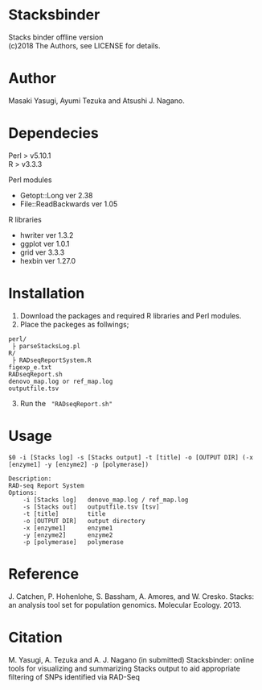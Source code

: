 # Stacksbinder  
Stacks binder offline version  
(c)2018 The Authors, see LICENSE for details.   

# Author  
Masaki Yasugi, Ayumi Tezuka and Atsushi J. Nagano.  

# Dependecies  
Perl > v5.10.1  
R > v3.3.3  
  
Perl modules
 - Getopt::Long ver 2.38 
 - File::ReadBackwards ver 1.05 

R libraries
 - hwriter ver 1.3.2
 - ggplot ver 1.0.1
 - grid ver 3.3.3
 - hexbin ver 1.27.0

# Installation  
1. Download the packages and required R libraries and Perl modules.  
2. Place the packeges as follwings;  
``` 
perl/ 
 ├ parseStacksLog.pl 
R/  
 ├ RADseqReportSystem.R  
figexp_e.txt  
RADseqReport.sh  
denovo_map.log or ref_map.log  
outputfile.tsv  
``` 

3. Run the ```  "RADseqReport.sh" ```  

# Usage  
``` 
$0 -i [Stacks log] -s [Stacks output] -t [title] -o [OUTPUT DIR] (-x [enzyme1] -y [enzyme2] -p [polymerase])  
  
Description:  
RAD-seq Report System  
Options:  
    -i [Stacks log]   denovo_map.log / ref_map.log  
    -s [Stacks out]   outputfile.tsv [tsv]  
    -t [title]        title  
    -o [OUTPUT DIR]   output directory  
    -x [enzyme1]      enzyme1  
    -y [enzyme2]      enzyme2  
    -p [polymerase]   polymerase  
``` 
# Reference  
J. Catchen, P. Hohenlohe, S. Bassham, A. Amores, and W. Cresko. Stacks: an analysis tool set for population genomics. Molecular Ecology. 2013.
# Citation  
M. Yasugi, A. Tezuka and A. J. Nagano (in submitted) Stacksbinder: online tools for visualizing and summarizing Stacks output to aid appropriate filtering of SNPs identified via RAD-Seq
